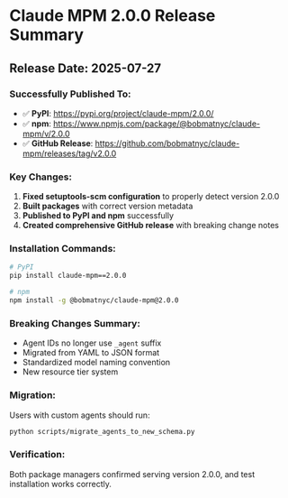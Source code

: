 # Claude MPM 2.0.0 Release Summary

## Release Date: 2025-07-27

### Successfully Published To:
- ✅ **PyPI**: https://pypi.org/project/claude-mpm/2.0.0/
- ✅ **npm**: https://www.npmjs.com/package/@bobmatnyc/claude-mpm/v/2.0.0
- ✅ **GitHub Release**: https://github.com/bobmatnyc/claude-mpm/releases/tag/v2.0.0

### Key Changes:
1. **Fixed setuptools-scm configuration** to properly detect version 2.0.0
2. **Built packages** with correct version metadata
3. **Published to PyPI and npm** successfully
4. **Created comprehensive GitHub release** with breaking change notes

### Installation Commands:
```bash
# PyPI
pip install claude-mpm==2.0.0

# npm
npm install -g @bobmatnyc/claude-mpm@2.0.0
```

### Breaking Changes Summary:
- Agent IDs no longer use `_agent` suffix
- Migrated from YAML to JSON format
- Standardized model naming convention
- New resource tier system

### Migration:
Users with custom agents should run:
```bash
python scripts/migrate_agents_to_new_schema.py
```

### Verification:
Both package managers confirmed serving version 2.0.0, and test installation works correctly.